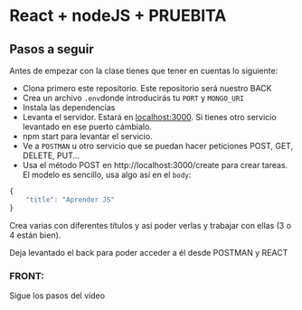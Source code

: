 # React + nodeJS + PRUEBITA 

## Pasos a seguir 
Antes de empezar con la clase tienes que tener en cuentas lo siguiente:
- Clona primero este repositorio. Este repositorio será nuestro BACK
- Crea un archivo `.env`donde introducirás tu `PORT` y `MONGO_URI` 
- Instala las dependencias
- Levanta el servidor. Estará en [localhost:3000](http://localhost:3000/). Si tienes otro servicio levantado en ese puerto cámbialo.
- npm start para levantar el servicio.
- Ve a `POSTMAN` u otro servicio que se puedan hacer peticiones POST, GET, DELETE, PUT...
- Usa el método POST en http://localhost:3000/create para crear tareas. El modelo es sencillo, usa algo así en el `body`:
```js 
{
    "title": "Aprender JS"
}
```
Crea varias con diferentes títulos y así poder verlas y trabajar con ellas (3 o 4 están bien).

Deja levantado el back para poder acceder a él desde POSTMAN y REACT

### FRONT:
Sigue los pasos del vídeo
